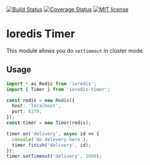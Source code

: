 [![Build Status](https://travis-ci.org/kuyoonjo/ioredis-timer.svg?branch=master)](https://travis-ci.org/kuyoonjo/ioredis-timer.svg?branch=master)
[![Coverage Status](https://coveralls.io/repos/github/kuyoonjo/ioredis-timer/badge.svg?branch=master)](https://coveralls.io/github/kuyoonjo/ioredis-timer?branch=master)
[![MIT license](http://img.shields.io/badge/license-MIT-brightgreen.svg)](http://opensource.org/licenses/MIT)

# Ioredis Timer

This module allows you do `settimeout` in cluster mode.

## Usage

```ts
import * as Redis from 'ioredis';
import { Timer } from 'ioredis-timer';

const redis = new Redis({
  host: 'localhost',
  port: 6379,
});
const timer = new Timer(redis);

timer.on('delivery', async id => {
  console('do delevery here');
  timer.finish('delivery', id);
});
timer.setTimeout('delivery', 1000);

```
